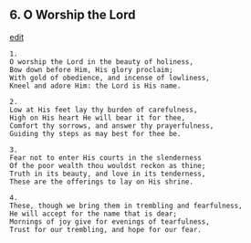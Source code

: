 
## 6.  O Worship the Lord
[edit](https://docs.google.com/document/d/1ORfMgsASI2yXJTFW-B2TE2_jS_NCYGbf/edit?mode=html)




    1.
    O worship the Lord in the beauty of holiness,
    Bow down before Him, His glory proclaim;
    With gold of obedience, and incense of lowliness,
    Kneel and adore Him: the Lord is His name.

    2.
    Low at His feet lay thy burden of carefulness,
    High on His heart He will bear it for thee,
    Comfort thy sorrows, and answer thy prayerfulness,
    Guiding thy steps as may best for thee be.

    3.
    Fear not to enter His courts in the slenderness
    Of the poor wealth thou wouldst reckon as thine;
    Truth in its beauty, and love in its tenderness,
    These are the offerings to lay on His shrine.

    4.
    These, though we bring them in trembling and fearfulness,
    He will accept for the name that is dear;
    Mornings of joy give for evenings of tearfulness,
    Trust for our trembling, and hope for our fear.
